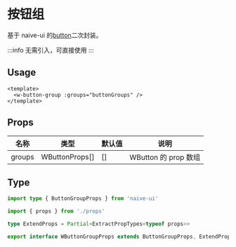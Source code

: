 # 按钮组

基于 naive-ui 的[button](https://www.naiveui.com/zh-CN/os-theme/components/button)二次封装。

:::info
无需引入，可直接使用
:::

## Usage

```vue
<template>
  <w-button-group :groups="buttonGroups" />
</template>
```

## Props

| 名称   | 类型           | 默认值 | 说明                 |
| ------ | -------------- | ------ | -------------------- |
| groups | WButtonProps[] | []     | WButton 的 prop 数组 |

## Type

```ts
import type { ButtonGroupProps } from 'naive-ui'

import { props } from './props'

type ExtendProps = Partial<ExtractPropTypes<typeof props>>

export interface WButtonGroupProps extends ButtonGroupProps, ExtendProps {}
```
